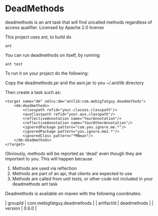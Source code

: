 # DeadMethods

deadmethods is an ant task that will find uncalled methods regardless of access qualifier.
Licensed by Apache 2.0 license

This project uses ant, to build do

    ant

You can run deadmethods on itself, by running

    ant test

To run it on your project do the following:

Copy the deadmethods.jar and the asm.jar to you ~/.ant/lib directory

Then create a task such as:

    <target name="dm" xmlns:dm="antlib:com.mebigfatguy.deadmethods"> 
        <dm:deadmethods>
            <classpath refid="your.classes.classpath"/>
            <auxClasspath refid="your.aux.classpath"/>
            <reflectiveAnnotation name="YourAnnotation"/>
            <reflectiveAnnotation name="YourOtherAnnotation"/>
            <ignoredPackage pattern="com.you.ignore.me.*"/>
            <ignoredPackage pattern="you.ignore.me2.*"/>
            <ignoredClass pattern="*MBean"/>
        </dm:deadmethods>
    </target>

  
Obviously, methods will be reported as 'dead' even though they are important to you. This will
happen because
1. Methods are used via reflection
2. Methods are part of an api, that clients are expected to use
3. Methods are called from unit tests, or other code not included in your deadmethods ant task
    
    
Deadmethods is available on maven with the following coordinates:
 
| groupId | com.mebigfatguy.deadmethods |
| artifactId | deadmethods |
| version | 0.6.0 |


